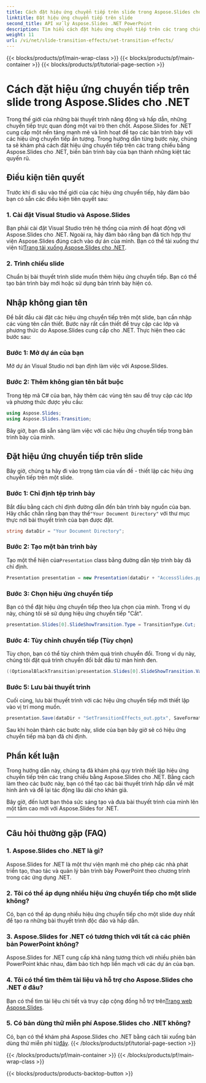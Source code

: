 ```yaml
---
title: Cách đặt hiệu ứng chuyển tiếp trên slide trong Aspose.Slides cho .NET
linktitle: Đặt hiệu ứng chuyển tiếp trên slide
second_title: API xử lý Aspose.Slides .NET PowerPoint
description: Tìm hiểu cách đặt hiệu ứng chuyển tiếp trên các trang chiếu trong Aspose.Slides cho .NET, tạo các bản trình bày trực quan ấn tượng. Hãy làm theo hướng dẫn từng bước của chúng tôi để có trải nghiệm liền mạch.
weight: 11
url: /vi/net/slide-transition-effects/set-transition-effects/
---
```


{{< blocks/products/pf/main-wrap-class >}}
{{< blocks/products/pf/main-container >}}
{{< blocks/products/pf/tutorial-page-section >}}

# Cách đặt hiệu ứng chuyển tiếp trên slide trong Aspose.Slides cho .NET


Trong thế giới của những bài thuyết trình năng động và hấp dẫn, những chuyển tiếp trực quan đóng một vai trò then chốt. Aspose.Slides for .NET cung cấp một nền tảng mạnh mẽ và linh hoạt để tạo các bản trình bày với các hiệu ứng chuyển tiếp ấn tượng. Trong hướng dẫn từng bước này, chúng ta sẽ khám phá cách đặt hiệu ứng chuyển tiếp trên các trang chiếu bằng Aspose.Slides cho .NET, biến bản trình bày của bạn thành những kiệt tác quyến rũ.

## Điều kiện tiên quyết

Trước khi đi sâu vào thế giới của các hiệu ứng chuyển tiếp, hãy đảm bảo bạn có sẵn các điều kiện tiên quyết sau:

### 1. Cài đặt Visual Studio và Aspose.Slides

 Bạn phải cài đặt Visual Studio trên hệ thống của mình để hoạt động với Aspose.Slides cho .NET. Ngoài ra, hãy đảm bảo rằng bạn đã tích hợp thư viện Aspose.Slides đúng cách vào dự án của mình. Bạn có thể tải xuống thư viện từ[Trang tải xuống Aspose.Slides cho .NET](https://releases.aspose.com/slides/net/).

### 2. Trình chiếu slide

Chuẩn bị bài thuyết trình slide muốn thêm hiệu ứng chuyển tiếp. Bạn có thể tạo bản trình bày mới hoặc sử dụng bản trình bày hiện có.

## Nhập không gian tên

Để bắt đầu cài đặt các hiệu ứng chuyển tiếp trên một slide, bạn cần nhập các vùng tên cần thiết. Bước này rất cần thiết để truy cập các lớp và phương thức do Aspose.Slides cung cấp cho .NET. Thực hiện theo các bước sau:

### Bước 1: Mở dự án của bạn

Mở dự án Visual Studio nơi bạn định làm việc với Aspose.Slides.

### Bước 2: Thêm không gian tên bắt buộc

Trong tệp mã C# của bạn, hãy thêm các vùng tên sau để truy cập các lớp và phương thức được yêu cầu:

```csharp
using Aspose.Slides;
using Aspose.Slides.Transition;
```

Bây giờ, bạn đã sẵn sàng làm việc với các hiệu ứng chuyển tiếp trong bản trình bày của mình.

## Đặt hiệu ứng chuyển tiếp trên slide

Bây giờ, chúng ta hãy đi vào trọng tâm của vấn đề - thiết lập các hiệu ứng chuyển tiếp trên một slide.

### Bước 1: Chỉ định tệp trình bày

 Bắt đầu bằng cách chỉ định đường dẫn đến bản trình bày nguồn của bạn. Hãy chắc chắn rằng bạn thay thế`"Your Document Directory"` với thư mục thực nơi bài thuyết trình của bạn được đặt.

```csharp
string dataDir = "Your Document Directory";
```

### Bước 2: Tạo một bản trình bày

 Tạo một thể hiện của`Presentation` class bằng đường dẫn tệp trình bày đã chỉ định.

```csharp
Presentation presentation = new Presentation(dataDir + "AccessSlides.pptx");
```

### Bước 3: Chọn hiệu ứng chuyển tiếp

Bạn có thể đặt hiệu ứng chuyển tiếp theo lựa chọn của mình. Trong ví dụ này, chúng tôi sẽ sử dụng hiệu ứng chuyển tiếp "Cắt".

```csharp
presentation.Slides[0].SlideShowTransition.Type = TransitionType.Cut;
```

### Bước 4: Tùy chỉnh chuyển tiếp (Tùy chọn)

Tùy chọn, bạn có thể tùy chỉnh thêm quá trình chuyển đổi. Trong ví dụ này, chúng tôi đặt quá trình chuyển đổi bắt đầu từ màn hình đen.

```csharp
((OptionalBlackTransition)presentation.Slides[0].SlideShowTransition.Value).FromBlack = true;
```

### Bước 5: Lưu bài thuyết trình

Cuối cùng, lưu bài thuyết trình với các hiệu ứng chuyển tiếp mới thiết lập vào vị trí mong muốn.

```csharp
presentation.Save(dataDir + "SetTransitionEffects_out.pptx", SaveFormat.Pptx);
```

Sau khi hoàn thành các bước này, slide của bạn bây giờ sẽ có hiệu ứng chuyển tiếp mà bạn đã chỉ định.

## Phần kết luận

Trong hướng dẫn này, chúng ta đã khám phá quy trình thiết lập hiệu ứng chuyển tiếp trên các trang chiếu bằng Aspose.Slides cho .NET. Bằng cách làm theo các bước này, bạn có thể tạo các bài thuyết trình hấp dẫn về mặt hình ảnh và để lại tác động lâu dài cho khán giả.

Bây giờ, đến lượt bạn thỏa sức sáng tạo và đưa bài thuyết trình của mình lên một tầm cao mới với Aspose.Slides for .NET.

---

## Câu hỏi thường gặp (FAQ)

### 1. Aspose.Slides cho .NET là gì?

Aspose.Slides for .NET là một thư viện mạnh mẽ cho phép các nhà phát triển tạo, thao tác và quản lý bản trình bày PowerPoint theo chương trình trong các ứng dụng .NET.

### 2. Tôi có thể áp dụng nhiều hiệu ứng chuyển tiếp cho một slide không?

Có, bạn có thể áp dụng nhiều hiệu ứng chuyển tiếp cho một slide duy nhất để tạo ra những bài thuyết trình độc đáo và hấp dẫn.

### 3. Aspose.Slides for .NET có tương thích với tất cả các phiên bản PowerPoint không?

Aspose.Slides for .NET cung cấp khả năng tương thích với nhiều phiên bản PowerPoint khác nhau, đảm bảo tích hợp liền mạch với các dự án của bạn.

### 4. Tôi có thể tìm thêm tài liệu và hỗ trợ cho Aspose.Slides cho .NET ở đâu?

 Bạn có thể tìm tài liệu chi tiết và truy cập cộng đồng hỗ trợ trên[Trang web Aspose.Slides](https://reference.aspose.com/slides/net/).

### 5. Có bản dùng thử miễn phí Aspose.Slides cho .NET không?

 Có, bạn có thể khám phá Aspose.Slides cho .NET bằng cách tải xuống bản dùng thử miễn phí từ[đây](https://releases.aspose.com/).
{{< /blocks/products/pf/tutorial-page-section >}}

{{< /blocks/products/pf/main-container >}}
{{< /blocks/products/pf/main-wrap-class >}}

{{< blocks/products/products-backtop-button >}}
